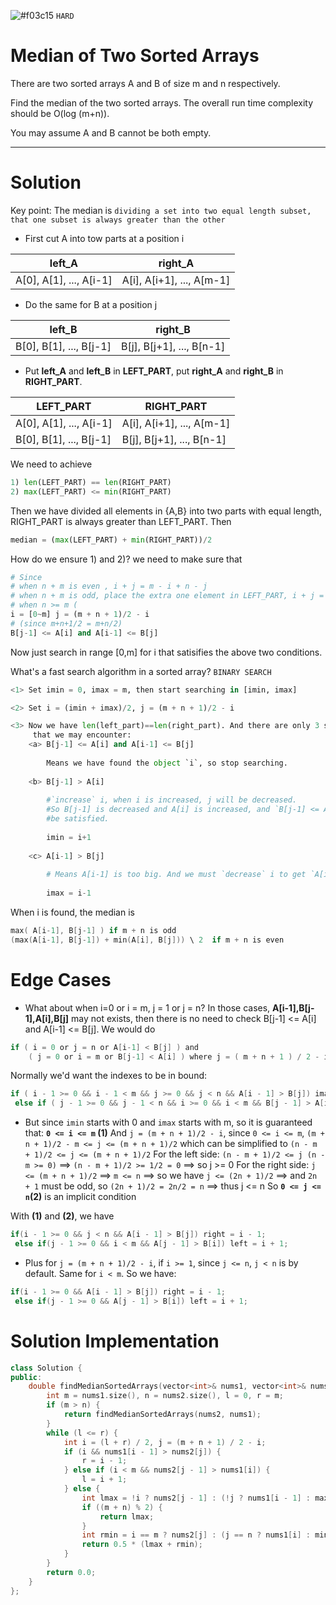 ![#f03c15](https://placehold.it/15/f03c15/000000?text=+) `HARD`
# Median of Two Sorted Arrays

There are two sorted arrays A and B of size m and n respectively.

Find the median of the two sorted arrays. The overall run time complexity should be O(log (m+n)).

You may assume A and B cannot be both empty.

-----------------------------------------------------------------------------------------------------------------
# Solution

Key point: The median is `dividing a set into two equal length subset, that one subset is always greater than the other`

- First cut A into tow parts at a position i

| **left_A** | **right_A** |
|---|---|
|A[0], A[1], ..., A[i-1]  |  A[i], A[i+1], ..., A[m-1] |

- Do the same for B at a position j

| **left_B** | **right_B** |
|---|---|
|B[0], B[1], ..., B[j-1]  |  B[j], B[j+1], ..., B[n-1] |

- Put **left_A** and **left_B** in **LEFT_PART**, put **right_A** and **right_B** in **RIGHT_PART**.

| **LEFT_PART** | **RIGHT_PART** |
|---|---|
|A[0], A[1], ..., A[i-1]  |  A[i], A[i+1], ..., A[m-1] |
|B[0], B[1], ..., B[j-1]  |  B[j], B[j+1], ..., B[n-1] |

We need to achieve
``` python
1) len(LEFT_PART) == len(RIGHT_PART)
2) max(LEFT_PART) <= min(RIGHT_PART)
```
Then we have divided all elements in {A,B} into two parts with equal length, RIGHT_PART is always greater than LEFT_PART. Then
``` python
median = (max(LEFT_PART) + min(RIGHT_PART))/2
```
How do we ensure 1) and 2)?
we need to make sure that
```python
# Since
# when n + m is even , i + j = m - i + n - j 
# when n + m is odd, place the extra one element in LEFT_PART, i + j = m - i + n - j + 1
# when n >= m (  
i = [0~m] j = (m + n + 1)/2 - i
# (since m+n+1/2 = m+n/2) 
B[j-1] <= A[i] and A[i-1] <= B[j]
```

Now just search in range [0,m] for i that satisifies the above two conditions.

What's a fast search algorithm in a sorted array? 
`BINARY SEARCH`

```Python
<1> Set imin = 0, imax = m, then start searching in [imin, imax]

<2> Set i = (imin + imax)/2, j = (m + n + 1)/2 - i

<3> Now we have len(left_part)==len(right_part). And there are only 3 situations
     that we may encounter:
    <a> B[j-1] <= A[i] and A[i-1] <= B[j]
    
        Means we have found the object `i`, so stop searching.
        
    <b> B[j-1] > A[i]
        
        #`increase` i, when i is increased, j will be decreased.
        #So B[j-1] is decreased and A[i] is increased, and `B[j-1] <= A[i]` may
        #be satisfied.
            
        imin = i+1
        
    <c> A[i-1] > B[j]
    
        # Means A[i-1] is too big. And we must `decrease` i to get `A[i-1]<=B[j]`
        
        imax = i-1
```

When i is found, the median is 
```c
max( A[i-1], B[j-1] ) if m + n is odd
(max(A[i-1], B[j-1]) + min(A[i], B[j])) \ 2  if m + n is even
```

# Edge Cases
- What about when i=0 or i = m, j = 1 or j = n?
In those cases, **A[i-1],B[j-1],A[i],B[j]** may not exists, then there is no need to check B[j-1] <= A[i] and A[i-1] <= B[j].
We would do
```c
if ( i = 0 or j = n or A[i-1] < B[j] ) and
    ( j = 0 or i = m or B[j-1] < A[i] ) where j = ( m + n + 1 ) / 2 - i
```
Normally we'd want the indexes to be in bound: 
```c
if ( i - 1 >= 0 && i - 1 < m && j >= 0 && j < n && A[i - 1] > B[j]) imax = i - 1;
 else if ( j - 1 >= 0 && j - 1 < n && i >= 0 && i < m && B[j - 1] > A[i]) imin = i + 1;
```
- But since `imin` starts with 0 and `imax` starts with m, so it is guaranteed that: **`0 <= i <= m` (1)**
And `j = (m + n + 1)/2 - i`, since `0 <= i <= m`, `(m + n + 1)/2 - m <= j <= (m + n + 1)/2` which can be simplified to `(n - m + 1)/2 <= j <= (m + n + 1)/2`
For the left side: `(n - m + 1)/2 <= j (n - m >= 0)` ==> `(n - m + 1)/2 >= 1/2 = 0` ==> so j >= 0
For the right side: `j <= (m + n + 1)/2` ==> `m <= n` ==> so we have `j <= (2n + 1)/2` ==> and `2n + 1` must be odd, so `(2n + 1)/2 = 2n/2 = n` ==> thus j <= n
So **`0 <= j <= n`(2)** is an implicit condition

With **(1)** and **(2)**, we have
```c
if(i - 1 >= 0 && j < n && A[i - 1] > B[j]) right = i - 1;
 else if(j - 1 >= 0 && i < m && A[j - 1] > B[i]) left = i + 1;
```

- Plus for `j = (m + n + 1)/2 - i`, if `i >= 1`, since `j <= n`, `j < n` is by default.
  Same for `i < m`. So we have:
  
```c
if(i - 1 >= 0 && A[i - 1] > B[j]) right = i - 1;
 else if(j - 1 >= 0 && A[j - 1] > B[i]) left = i + 1;
```

# Solution Implementation
```c++
class Solution {
public:
    double findMedianSortedArrays(vector<int>& nums1, vector<int>& nums2) {
        int m = nums1.size(), n = nums2.size(), l = 0, r = m;
        if (m > n) {
            return findMedianSortedArrays(nums2, nums1);
        }
        while (l <= r) {
            int i = (l + r) / 2, j = (m + n + 1) / 2 - i;
            if (i && nums1[i - 1] > nums2[j]) {
                r = i - 1;
            } else if (i < m && nums2[j - 1] > nums1[i]) {
                l = i + 1;
            } else {
                int lmax = !i ? nums2[j - 1] : (!j ? nums1[i - 1] : max(nums1[i - 1], nums2[j - 1]));
                if ((m + n) % 2) {
                    return lmax;
                }
                int rmin = i == m ? nums2[j] : (j == n ? nums1[i] : min(nums1[i], nums2[j]));
                return 0.5 * (lmax + rmin);
            }
        }
        return 0.0;
    }
};

```
